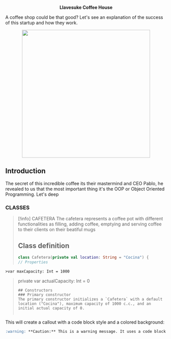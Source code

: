<p align="center">
<b>Llavesuke Coffee House</b>
</p>

A coffee shop could be that good? Let's see an explanation of the success of this startup and how they work.
<p align="center">
    <img width="400" height="400" src="https://i.imgur.com/j4wKjv1.jpg">
</p>

## Introduction

The secret of this incredible coffee its their mastermind and CEO Pablo, he revealed to us that the most important thing it's the OOP or Object Oriented Programming. Let's deep


### CLASSES

> [!info] CAFETERA
>  The cafetera represents a coffee pot with different functionalities as filling, adding coffee, emptying and serving coffee to their clients on their beatiful mugs
>  ## Class definition
>  ```kotlin
 >class Cafetera(private val location: String = "Cocina") {
   >// Properties
    >var maxCapacity: Int = 1000
   > private var actualCapacity: Int = 0
> ``` 
> ## Constructors
> ### Primary constructor 
> The primary constructor initializes a `Cafetera` with a default location ("Cocina"), maximum capacity of 1000 c.c., and an initial actual capacity of 0.
>
> 
This will create a callout with a code block style and a colored background:

```markdown
:warning: **Caution:** This is a warning message. It uses a code block with a background color.
